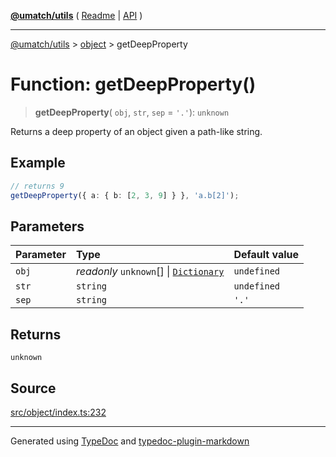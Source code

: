 [**@umatch/utils**](../../README.md) ( [Readme](../../README.md) \| [API](../../API.md) )

---

[@umatch/utils](../../API.md) > [object](../README.md) > getDeepProperty

# Function: getDeepProperty()

> **getDeepProperty**(
> `obj`,
> `str`,
> `sep` = `'.'`): `unknown`

Returns a deep property of an object given a path-like string.

## Example

```ts
// returns 9
getDeepProperty({ a: { b: [2, 3, 9] } }, 'a.b[2]');
```

## Parameters

| Parameter | Type                                                                                        | Default value |
| :-------- | :------------------------------------------------------------------------------------------ | :------------ |
| `obj`     | _readonly_ `unknown`[] \| [`Dictionary`](../../index/type-aliases/type-alias.Dictionary.md) | `undefined`   |
| `str`     | `string`                                                                                    | `undefined`   |
| `sep`     | `string`                                                                                    | `'.'`         |

## Returns

`unknown`

## Source

[src/object/index.ts:232](https://github.com/umatch-oficial/utils/blob/a9008ad/src/object/index.ts#L232)

---

Generated using [TypeDoc](https://typedoc.org/) and [typedoc-plugin-markdown](https://www.npmjs.com/package/typedoc-plugin-markdown)
